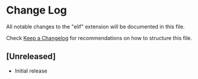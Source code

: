 # Change Log

All notable changes to the "elif" extension will be documented in this file.

Check [Keep a Changelog](http://keepachangelog.com/) for recommendations on how to structure this file.

## [Unreleased]

- Initial release